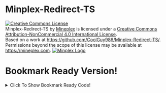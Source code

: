 # Minplex-Redirect-TS
<a rel="license" href="http://creativecommons.org/licenses/by-nc/4.0/"><img alt="Creative Commons License" style="border-width:0" src="https://i.creativecommons.org/l/by-nc/4.0/88x31.png" /></a><br /><span xmlns:dct="http://purl.org/dc/terms/" property="dct:title">Minplex-Redirect-TS</span> by <a xmlns:cc="http://creativecommons.org/ns#" href="https://mineplex.com" property="cc:attributionName" rel="cc:attributionURL">Mineplex</a> is licensed under a <a rel="license" href="http://creativecommons.org/licenses/by-nc/4.0/">Creative Commons Attribution-NonCommercial 4.0 International License</a>.<br />Based on a work at <a xmlns:dct="http://purl.org/dc/terms/" href="https://github.com/CoolGuy986/Minplex-Redirect-TS/" rel="dct:source">https://github.com/CoolGuy986/Minplex-Redirect-TS/</a>.<br />Permissions beyond the scope of this license may be available at <a xmlns:cc="http://creativecommons.org/ns#" href="https://mineplex.com" rel="cc:morePermissions">https://mineplex.com</a>.
<a href = "https://www.mineplex.com"> <img src= "https://www.mineplex.com/assets/www-mp/img/footer/footer_fulllogo.png" alt="Minplex Logo"></img> </a>


# Bookmark Ready Version!
<details>
<summary> Click To Show Bookmark Ready Code!</summary>
<code>javascript:(function()%7B"use strict"%3Bconst Site %3D document.location.href%3Bconst API %3D 'https%3A%2F%2Fwww.mineplex.com%2Fredirect%2F%3Fto%3D'%3Bconst BotaEncoded %3D API %2B '%2527' %2B btoa(Site) %2B '%2527'%3Bconst Errors %3D %7B%5B1%5D%3A "DOMException%3A HTTP sites are not supported please see the developer console for the link!"%2C%5B2%5D%3A "DOMException%3A Could not write to clipboard. Please allow clipboard access%2C or try another web browser."%2C%5B3%5D%3A "DOMException%3A Please Return To The Document And Click Anywhere%2C Before A Security Error Happens."%2C%5B4%5D%3A "Yay%2C Successfuly Copied!"%7D%3Basync function WriteToClipboard(Url) %7Bif (document.location.protocol %3D%3D 'http%3A')return alert(Errors%5B1%5D %2B %60%5Cn%24%7BUrl%7D%60)%3Bconst Results %3D new Promise((resolve%2C reject) %3D> %7Basync function Clicked() %7Btry %7Bawait navigator.clipboard.writeText(Url)%3B%7Dcatch (err) %7Balert(Errors%5B2%5D)%3Breject(false)%3B%7D%3Bdocument.removeEventListener('click'%2C Clicked)%3Bresolve(true)%3B%7D%3Bdocument.addEventListener('click'%2C Clicked)%3Balert(Errors%5B3%5D)%3Bconsole.warn(Errors%5B3%5D)%3B%7D)%3Bif (await Results %3D%3D true)alert(Errors%5B4%5D)%3Breturn await Results%3B%7D%3BWriteToClipboard(BotaEncoded)%3Bconsole.log(BotaEncoded)%7D)()</code>
</details>
